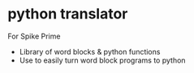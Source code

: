 # python translator
For Spike Prime 
* Library of word blocks & python functions
* Use to easily turn word block programs to python
